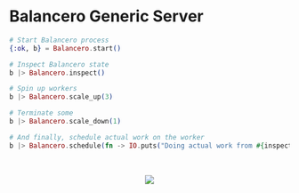 # Balancero Generic Server

```ex
# Start Balancero process
{:ok, b} = Balancero.start()

# Inspect Balancero state
b |> Balancero.inspect()

# Spin up workers
b |> Balancero.scale_up(3)

# Terminate some
b |> Balancero.scale_down(1)

# And finally, schedule actual work on the worker
b |> Balancero.schedule(fn -> IO.puts("Doing actual work from #{inspect(self())}") end)
```
<br>
<p align="center">
  <img src="https://user-images.githubusercontent.com/9396752/148981397-5498291a-df87-44d8-8d18-ca9042046594.png" />
</p>
